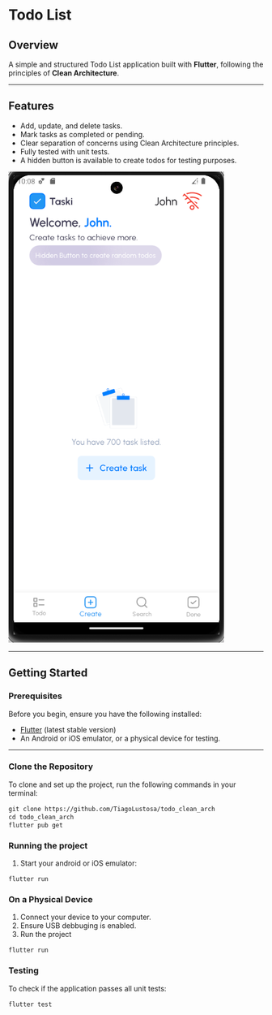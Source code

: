 # **Todo List**

## **Overview**
A simple and structured Todo List application built with **Flutter**, following the principles of **Clean Architecture**.

---

## **Features**
- Add, update, and delete tasks.
- Mark tasks as completed or pending.
- Clear separation of concerns using Clean Architecture principles.
- Fully tested with unit tests.
- A hidden button is available to create todos for testing purposes.

![Hidden Button Example](assets/images/image.png)

---

## **Getting Started**

### **Prerequisites**
Before you begin, ensure you have the following installed:
- [Flutter](https://flutter.dev/docs/get-started/install) (latest stable version)
- An Android or iOS emulator, or a physical device for testing.

---

### **Clone the Repository**
To clone and set up the project, run the following commands in your terminal:

```
git clone https://github.com/TiagoLustosa/todo_clean_arch
cd todo_clean_arch
flutter pub get
```

### **Running the project**
1. Start your android or iOS emulator:

```
flutter run
```

### **On a Physical Device**
1. Connect your device to your computer.
2. Ensure USB debbuging is enabled.
3. Run the project
```
flutter run
```

### **Testing**
To check if the application passes all unit tests:
```
flutter test
```